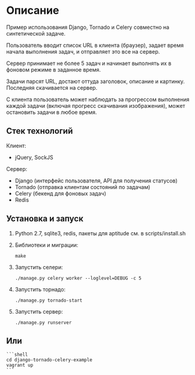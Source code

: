# Описание

Пример использования Django, Tornado и Celery совместно на синтетической задаче.

Пользователь вводит список URL в клиента (браузер), задает время начала выполнения задач, и отправляет это все на сервер.

Сервер принимает не более 5 задач и начинает выполнять их в фоновом режиме в заданное время.

Задачи парсят URL, достают оттуда заголовок, описание и картинку. Последняя скачивается на сервер.

С клиента пользователь может наблюдать за прогрессом выполнения каждой задачи (включая прогресс скачивания изображения), может остановить задачи в любое время.

## Стек технологий

Клиент: 
- jQuery, SockJS

Сервер:
- Django (интерфейс пользователя, API для получения статусов)
- Tornado (отправка клиентам состояний по задачам)
- Celery (бекенд для фоновых задач)
- Redis


## Установка и запуск

1. Python 2.7, sqlite3, redis, пакеты для aptitude см. в scripts/install.sh

2. Библиотеки и миграции:

    ```shell
    make
    ```

3. Запустить селери:

    ```shell
    ./manage.py celery worker --loglevel=DEBUG -c 5
    ```

4. Запустить торнадо:

    ```shell
    ./manage.py tornado-start
    ```

5. Запустить сервер:

    ```shell
    ./manage.py runserver
    ```

## Или

    ```shell
    cd django-tornado-celery-example
    vagrant up
    ```

